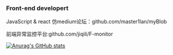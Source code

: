 ### Front-end developert

JavaScript & react 
仿medium论坛：github.com/master1lan/myBlob

前端异常监控平台:github.com/jiqili/F-monitor

[![Anurag's GitHub stats](https://github-readme-stats.vercel.app/api?username=master1lan)](https://github.com/anuraghazra/github-readme-stats)

<!--
**master1lan/master1lan** is a ✨ _special_ ✨ repository because its `README.md` (this file) appears on your GitHub profile.

Here are some ideas to get you started:

- 🔭 I’m currently working on ...
- 🌱 I’m currently learning ...
- 👯 I’m looking to collaborate on ...
- 🤔 I’m looking for help with ...
- 💬 Ask me about ...
- 📫 How to reach me: ...
- 😄 Pronouns: ...
- ⚡ Fun fact: ...
-->
